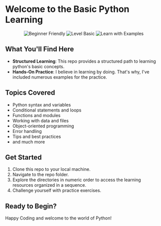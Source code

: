 # Welcome to the Basic Python Learning 

<p align="center">
  <img src="https://img.shields.io/badge/Python-Beginner%20Friendly-yellow?style=for-the-badge" alt="Beginner Friendly">
  <img src="https://img.shields.io/badge/Level-Basic-blue?style=for-the-badge" alt="Level Basic">
  <img src="https://img.shields.io/badge/Learn%20with-Examples-green?style=for-the-badge" alt="Learn with Examples">
</p>


## What You'll Find Here

- **Structured Learning**: This repo provides a structured path to learning python's basic concepts.
- **Hands-On Practice**: I believe in learning by doing. That's why, I've included numerous examples for the practice.


## Topics Covered

- Python syntax and variables
- Conditional statements and loops
- Functions and modules
- Working with data and files
- Object-oriented programming
- Error handling
- Tips and best practices
- and much more

## Get Started

1. Clone this repo to your local machine.
2. Navigate to the repo folder.
3. Explore the directories in numeric order to access the learning resources organized in a sequence.
4. Challenge yourself with practice exercises.

## Ready to Begin?

Happy Coding and welcome to the world of Python!

